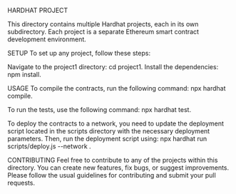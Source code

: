 HARDHAT PROJECT

This directory contains multiple Hardhat projects, each in its own subdirectory. Each project is a separate Ethereum smart contract development environment.

SETUP
To set up any project, follow these steps:

Navigate to the project1 directory: cd project1.
Install the dependencies: npm install.

USAGE
To compile the contracts, run the following command: npx hardhat compile.

To run the tests, use the following command: npx hardhat test.

To deploy the contracts to a network, you need to update the deployment script located in the scripts directory with the necessary deployment parameters. Then, run the deployment script using: npx hardhat run scripts/deploy.js --network <network-name>.

CONTRIBUTING
Feel free to contribute to any of the projects within this directory. You can create new features, fix bugs, or suggest improvements. Please follow the usual guidelines for contributing and submit your pull requests.

